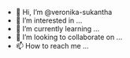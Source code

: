 - 👋 Hi, I’m @veronika-sukantha
- 👀 I’m interested in ...
- 🌱 I’m currently learning ...
- 💞️ I’m looking to collaborate on ...
- 📫 How to reach me ...

<!---
veronika-sukantha/veronika-sukantha is a ✨ special ✨ repository because its `README.md` (this file) appears on your GitHub profile.
You can click the Preview link to take a look at your changes.
--->
